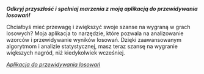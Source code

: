 ***Odkryj przyszłość i spełniaj marzenia z moją aplikacją do przewidywania losowań!***

Chciałbyś mieć przewagę i zwiększyć swoje szanse na wygraną w grach losowych? Moja aplikacja to narzędzie, które pozwala na analizowanie wzorców i przewidywanie wyników losowań. Dzięki zaawansowanym algorytmom i analizie statystycznej, masz teraz szansę na wygranie większych nagród, niż kiedykolwiek wcześniej.

*[Aplikacja do przewidywania losowań](https://numbers-predict.streamlit.app/)*